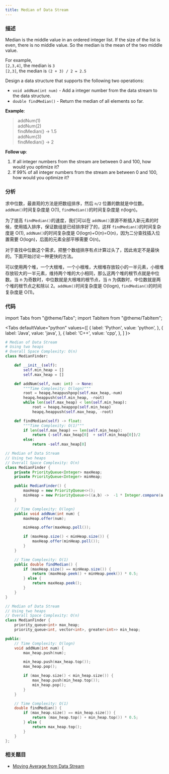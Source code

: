 ```yaml
---
title: Median of Data Stream
---
```


### 描述

Median is the middle value in an ordered integer list. If the size of the list is even, there is no middle value. So the median is the mean of the two middle value.

For example,  
`[2,3,4]`, the median is `3`  
`[2,3]`, the median is `(2 + 3) / 2 = 2.5`

Design a data structure that supports the following two operations:

- `void addNum(int num)` - Add a integer number from the data stream to the data structure.
- `double findMedian()` - Return the median of all elements so far.

**Example**:

> addNum(1)  
> addNum(2)  
> findMedian() -> 1.5  
> addNum(3)  
> findMedian() -> 2

**Follow up**:

1. If all integer numbers from the stream are between 0 and 100, how would you optimize it?
1. If 99% of all integer numbers from the stream are between 0 and 100, how would you optimize it?

### 分析

求中位数，最直观的方法是把数组排序，然后 `n/2` 位置的数就是中位数。`addNum()`时间复杂度是 O(1), `findMedian()`的时间复杂度是 n(logn)。

为了提高 `findMedian()`的速度，我们可以在 `addNum()`源源不断插入新元素的时候，使用插入排序，保证数组是已经排序好了的，这样 `findMedian()`的时间复杂度是 O(1), `addNum()`的时间复杂度是 O(logn)+O(n)=O(n)，因为二分查找插入位置需要 O(logn)，后面的元素全部平移需要 O(n)。

对于查找中位数这个需求，把整个数组排序有点计算过头了，因此肯定不是最快的。下面开始讨论一种更快的方法。

可以使用两个堆，一个大根堆，一个小根堆，大根堆存放较小的一半元素，小根堆存放较大的一半元素，维持两个堆的大小相同，那么这两个堆的根节点就是中位数。当 n 为奇数时，中位数就是大根堆的根节点，当 n 为偶数时，中位数就是两个堆的根节点之和除以 2。`addNum()`时间复杂度是 O(logn), `findMedian()`的时间复杂度是 O(1)。

### 代码

import Tabs from "@theme/Tabs";
import TabItem from "@theme/TabItem";

<Tabs
defaultValue="python"
values={[
{ label: 'Python', value: 'python', },
{ label: 'Java', value: 'java', },
{ label: 'C++', value: 'cpp', },
]
}>
<TabItem value="python">

```python
# Median of Data Stream
# Using two heaps
# Overall Space Complexity: O(n)
class MedianFinder:

    def __init__(self):
        self.min_heap = []
        self.max_heap = []

    def addNum(self, num: int) -> None:
        """Time Complexity: O(logn)"""
        root = heapq.heappushpop(self.max_heap,-num)
        heapq.heappush(self.min_heap, -root)
        while len(self.max_heap) < len(self.min_heap):
            root = heapq.heappop(self.min_heap)
            heapq.heappush(self.max_heap, -root)

    def findMedian(self) -> float:
        """Time Complexity: O(1)"""
        if len(self.max_heap) == len(self.min_heap):
            return (-self.max_heap[0]  + self.min_heap[0])/2
        else:
            return -self.max_heap[0]
```

</TabItem>
<TabItem value="java">

```java
// Median of Data Stream
// Using two heaps
// Overall Space Complexity: O(n)
class MedianFinder {
    private PriorityQueue<Integer> maxHeap;
    private PriorityQueue<Integer> minHeap;

    public MedianFinder() {
        maxHeap = new PriorityQueue<>();
        minHeap = new PriorityQueue<>((a,b) ->  -1 * Integer.compare(a, b));
    }

    // Time Complexity: O(logn)
    public void addNum(int num) {
        maxHeap.offer(num);

        minHeap.offer(maxHeap.poll());

        if (maxHeap.size() < minHeap.size()) {
            maxHeap.offer(minHeap.poll());
        }
    }

    // Time Complexity: O(1)
    public double findMedian() {
        if (maxHeap.size() == minHeap.size()) {
            return (maxHeap.peek() + minHeap.peek()) * 0.5;
        } else {
            return maxHeap.peek();
        }
    }
}
```

</TabItem>
<TabItem value="cpp">

```cpp
// Median of Data Stream
// Using two heaps
// Overall Space Complexity: O(n)
class MedianFinder {
    priority_queue<int> max_heap;
    priority_queue<int, vector<int>, greater<int>> min_heap;

public:
    // Time Complexity: O(logn)
    void addNum(int num) {
        max_heap.push(num);

        min_heap.push(max_heap.top());
        max_heap.pop();

        if (max_heap.size() < min_heap.size()) {
            max_heap.push(min_heap.top());
            min_heap.pop();
        }
    }

    // Time Complexity: O(1)
    double findMedian() {
        if (max_heap.size() == min_heap.size()) {
            return (max_heap.top() + min_heap.top()) * 0.5;
        } else {
            return max_heap.top();
        }
    }
};
```

</TabItem>
</Tabs>

### 相关题目

- [Moving Average from Data Stream](../queue/moving-average-from-data-stream)
